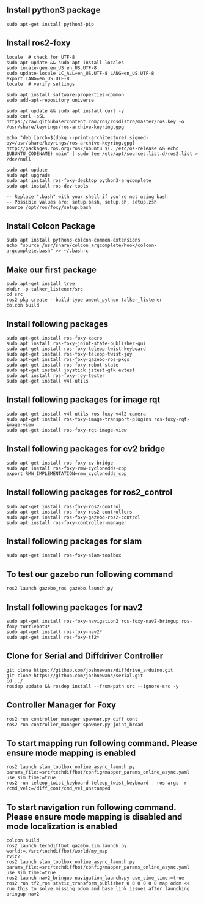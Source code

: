 ## Install python3 package
```sudo apt-get install python3-pip```

## Install ros2-foxy
```
locale  # check for UTF-8
sudo apt update && sudo apt install locales
sudo locale-gen en_US en_US.UTF-8
sudo update-locale LC_ALL=en_US.UTF-8 LANG=en_US.UTF-8
export LANG=en_US.UTF-8
locale  # verify settings

sudo apt install software-properties-common
sudo add-apt-repository universe

sudo apt update && sudo apt install curl -y
sudo curl -sSL https://raw.githubusercontent.com/ros/rosdistro/master/ros.key -o /usr/share/keyrings/ros-archive-keyring.gpg

echo "deb [arch=$(dpkg --print-architecture) signed-by=/usr/share/keyrings/ros-archive-keyring.gpg] http://packages.ros.org/ros2/ubuntu $(. /etc/os-release && echo $UBUNTU_CODENAME) main" | sudo tee /etc/apt/sources.list.d/ros2.list > /dev/null

sudo apt update
sudo apt upgrade
sudo apt install ros-foxy-desktop python3-argcomplete
sudo apt install ros-dev-tools

-- Replace ".bash" with your shell if you're not using bash
-- Possible values are: setup.bash, setup.sh, setup.zsh
source /opt/ros/foxy/setup.bash
```

## Install Colcon Package
```
sudo apt install python3-colcon-common-extensions
echo "source /usr/share/colcon_argcomplete/hook/colcon-argcomplete.bash" >> ~/.bashrc
```

## Make our first package
```
sudo apt-get install tree
mkdir -p talker_listener/src
cd src
ros2 pkg create --build-type ament_python talker_listener
colcon build
```

## Install following packages
```
sudo apt-get install ros-foxy-xacro
sudo apt install ros-foxy-joint-state-publisher-gui
sudo apt-get install ros-foxy-teleop-twist-keyboard
sudo apt-get install ros-foxy-teleop-twist-joy
sudo apt-get install ros-foxy-gazebo-ros-pkgs 
sudo apt-get install ros-foxy-robot-state
sudo apt-get install joystick jstest-gtk evtest
sudo apt install ros-foxy-joy-tester
sudo apt-get install v4l-utils
```

## Install following packages for image rqt
```
sudo apt-get install v4l-utils ros-foxy-v4l2-camera
sudo apt-get install ros-foxy-image-transport-plugins ros-foxy-rqt-image-view
sudo apt-get install ros-foxy-rqt-image-view
```

## Install following packages for cv2 bridge
```
sudo apt-get install ros-foxy-cv-bridge
sudo apt install ros-foxy-rmw-cyclonedds-cpp
export RMW_IMPLEMENTATION=rmw_cyclonedds_cpp
```

## Install following packages for ros2_control
```
sudo apt-get install ros-foxy-ros2-control
sudo apt-get install ros-foxy-ros2-controllers
sudo apt-get install ros-foxy-gazebo-ros2-control
sudo apt install ros-foxy-controller-manager
```

## Install following packages for slam 
```
sudo apt-get install ros-foxy-slam-toolbox
```

## To test our gazebo run following command
```
ros2 launch gazebo_ros gazebo.launch.py
```

## Install following packages for nav2
```
sudo apt-get install ros-foxy-navigation2 ros-foxy-nav2-bringup ros-foxy-turtlebot3*
sudo apt-get install ros-foxy-nav2*
sudo apt-get install ros-foxy-tf2*
```

## Clone for Serial and Diffdriver Controller
```
git clone https://github.com/joshnewans/diffdrive_arduino.git 
git clone https://github.com/joshnewans/serial.git
cd ../
rosdep update && rosdep install --from-path src --ignore-src -y
```

## Controller Manager for Foxy
```
ros2 run controller_manager spawner.py diff_cont
ros2 run controller_manager spawner.py joint_broad
```

## To start mapping run following command. Please ensure mode mapping is enabled
```
ros2 launch slam_toolbox online_async_launch.py params_file:=src/techdiffbot/config/mapper_params_online_async.yaml use_sim_time:=true
ros2 run teleop_twist_keyboard teleop_twist_keyboard --ros-args -r /cmd_vel:=/diff_cont/cmd_vel_unstamped
```

## To start navigation run following command. Please ensure mode mapping is disabled and mode localization is enabled
```
colcon build
ros2 launch techdiffbot gazebo.sim.launch.py world:=./src/techdiffbot/world/my_map 
rviz2
ros2 launch slam_toolbox online_async_launch.py params_file:=src/techdiffbot/config/mapper_params_online_async.yaml use_sim_time:=true
ros2 launch nav2_bringup navigation_launch.py use_sime_time:=true
ros2 run tf2_ros static_transform_publisher 0 0 0 0 0 0 map odom << run this to solve missing odom and base link issues after launching bringup nav2
```
